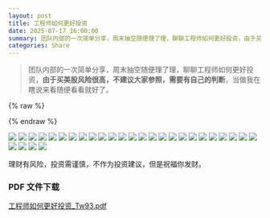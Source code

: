```yaml
---
layout: post
title: 工程师如何更好投资
date: 2025-07-17 16:00:00
summary: 团队内部的一次简单分享，周末抽空随便理了理，聊聊工程师如何更好投资，由于买美股风险很高，不建议大家参照，需要有自己的判断，当做我在瞎说来看随便看看就好了。
categories: Share
---
```


> 团队内部的一次简单分享，周末抽空随便理了理，聊聊工程师如何更好投资，**由于买美股风险很高，不建议大家参照，需要有自己的判断**，当做我在瞎说来看随便看看就好了。

{% raw %}
<style>
.entry-content img,.entry-content video {
  border:1px solid #f0f0f0;
  margin-bottom: 18px;
}
</style>
{% endraw %}

![](https://gw.alipayobjects.com/zos/k/money/m.000.jpeg)
![](https://gw.alipayobjects.com/zos/k/money/m.002.jpeg)
![](https://gw.alipayobjects.com/zos/k/money/m.003.jpeg)
![](https://gw.alipayobjects.com/zos/k/money/m.004.jpeg)
![](https://gw.alipayobjects.com/zos/k/money/m.005.jpeg)
![](https://gw.alipayobjects.com/zos/k/money/m.006.jpeg)
![](https://gw.alipayobjects.com/zos/k/money/m.007.jpeg)
![](https://gw.alipayobjects.com/zos/k/money/m.008.jpeg)
![](https://gw.alipayobjects.com/zos/k/money/m.009.jpeg)
![](https://gw.alipayobjects.com/zos/k/money/m.011.jpeg)
![](https://gw.alipayobjects.com/zos/k/money/m.012.jpeg)
![](https://gw.alipayobjects.com/zos/k/money/m.013.jpeg)
![](https://gw.alipayobjects.com/zos/k/money/m.014.jpeg)
![](https://gw.alipayobjects.com/zos/k/money/m.016.jpeg)
![](https://gw.alipayobjects.com/zos/k/money/m.017.jpeg)
![](https://gw.alipayobjects.com/zos/k/money/m.018.jpeg)
![](https://gw.alipayobjects.com/zos/k/money/m.019.jpeg)
![](https://gw.alipayobjects.com/zos/k/money/m.020.jpeg)
![](https://gw.alipayobjects.com/zos/k/money/m.021.jpeg)
![](https://gw.alipayobjects.com/zos/k/money/m.022.jpeg)
![](https://gw.alipayobjects.com/zos/k/money/m.023.jpeg)
![](https://gw.alipayobjects.com/zos/k/money/m.024.jpeg)
![](https://gw.alipayobjects.com/zos/k/money/m.025.jpeg)
![](https://gw.alipayobjects.com/zos/k/money/m.026.jpeg)
![](https://gw.alipayobjects.com/zos/k/money/m.027.jpeg)
![](https://gw.alipayobjects.com/zos/k/money/m.028.jpeg)
![](https://gw.alipayobjects.com/zos/k/money/m.031.jpeg)
![](https://gw.alipayobjects.com/zos/k/money/m.032.jpeg)
![](https://gw.alipayobjects.com/zos/k/money/m.033.jpeg)

理财有风险，投资需谨慎，不作为投资建议，但是祝福你发财。

### PDF 文件下载

<a href="https://tw93.fun/images/pdf/工程师如何更好投资_Tw93.pdf" target="_blank">工程师如何更好投资_Tw93.pdf</a>
